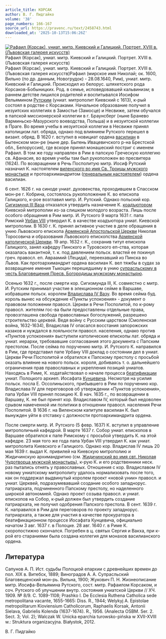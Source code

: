 ```yaml
---
article_title: КОРСАК
author: В. Г. Пидгайко
volume: '38'
page_numbers: 166-167
source_url: https://pravenc.ru/text/2458743.html
downloaded_at: '2025-10-13T15:06:26Z'
---
```


[![Рафаил (Корсак), униат. митр. Киевский и Галицкий. Портрет. XVIII в. (Львовская галерея искусств)](https://pravenc.ru/data/2019/08/11/1236500984/i200.jpg "Кликните для увеличения картинки")](https://pravenc.ru/data/2019/08/11/1236500984/i400.jpg)Рафаил (Корсак), униат. митр. Киевский и Галицкий. Портрет. XVIII в. (Львовская галерея искусств)  
Рафаил (Корсак), униат. митр. Киевский и Галицкий. Портрет. XVIII в. (Львовская галерея искусств)Рафаил (мирское имя Николай; ок. 1600, Вильно (по др. данным, Новогрудок) - 28.08.1640, Рим), униат. митр. Киевский и Галицкий. Происходил из белорус. шляхетского рода Корсаков-Бобыницких. Род. в семье, исповедовавшей кальвинизм; в раннем детстве лишился родителей и воспитывался Иосифом Вельямином [Рутским](https://pravenc.ru/text/Рутским.html) (униат. митрополит Киевский с 1613), к-рый состоял в родстве с Корсаками. Начальное образование получил в иезуитских коллегиях в Замостье (Замосце) и Несвиже, затем обучался в папской миссионерской коллегии в г. Браунсберг (ныне Бранево Варминьско-Мазурского воеводства, Польша) и в иезуитской коллегии в Праге. Во время учебы в иезуитской коллегии в Несвиже принял католицизм лат. обряда, однако под влиянием Рутского перешел в визант. обряд. В 1620 г. вступил в новициат ордена [василиан](https://pravenc.ru/text/василиан.html) в Бытенском мон-ре (ныне дер. Бытень Ивацевичского р-на Брестской обл., Белоруссия), где вскоре принял монашеский постриг с именем Рафаил. В том же году направлен в Рим в папскую Греческую коллегию св. Афанасия, во время учебы там был рукоположен во пресвитера (1624). По возвращении в Речь Посполитую митр. Иосиф Рутский назначил К. настоятелем [виленского во имя Св. Троицы мужского монастыря](<https://pravenc.ru/text/виленского во имя Св  Троицы мужского монастыря.html>) и протоархимандритом ([генеральным настоятелем](<https://pravenc.ru/text/генеральным настоятелем.html>)) ордена василиан.

6 сент. 1626 г. на синоде униат. духовенства, проходившем в Спасском мон-ре г. Кобрина, состоялось рукоположение К. во епископа Галицкого, к-рое возглавил митр. И. Рутский. Однако польский кор. [Сигизмунд III Ваза](<https://pravenc.ru/text/Сигизмунд III Ваза.html>) отказался утвердить назначение К. [коадъютором](https://pravenc.ru/text/коадъютором.html) Киевской митрополии из-за слишком молодого возраста. Лишь после особого обращения в Рим митр. И. Рутского 9 марта 1631 г. папа Римский [Урбан VIII](<https://pravenc.ru/text/Урбан VIII.html>) утвердил К. в качестве коадъютора униат. Киевской митрополии. В 1630 г. К. принял активное участие в деле обращения в унию Львовского епископа [Армянской Апостольской Церкви](<https://pravenc.ru/text/Армянская Апостольская Церковь.html>) Николая Торосовича и образования Львовского епископства [Армянской католической Церкви](<https://pravenc.ru/text/Армянской католической Церкви.html>). 19 апр. 1632 г. К., сохранив титул епископа Галицкого, занял кафедру Пинского и Туровского еп-ства, которая оказалась вакантной, т. к. под давлением польск. властей ее покинул греч. правосл. еп. Авраамий (Лецида), переехавший из Пинска во Львов. Как протоархимандрит ордена василиан К. вел тяжбы в судах за возвращение имения Тыкоцин перешедшему в унию [супрасльскому в честь Благовещения Пресв. Богородицы мужскому монастырю](<https://pravenc.ru/text/супрасльскому в честь Благовещения Пресв  Богородицы мужскому монастырю.html>).

Осенью 1632 г., после смерти кор. Сигизмунда III, К. совместно с митр. И. Рутским принимал участие в элекционном сейме в Варшаве, избравшем польск. королем [Владислава IV Вазу](<https://pravenc.ru/text/Владислава IV Вазу.html>). Во время сейма буд. король вынес на обсуждение «Пункты успокоения» - документ о правовом положении правосл. Церкви в Речи Посполитой, по к-рому правосл. жителям гос-ва были предоставлены отдельные права, провозглашена свобода православных богослужений, разрешено строительство церквей. Ведя войну с Русским царством (Смоленская война, 1632-1634), Владислав IV опасался восстания запорожских казаков и нуждался в лояльности правосл. населения, однако против «Пунктов успокоения» выступили католические епископы лат. обряда и униат. иерархи, требовавшие согласования этого документа с Папским престолом. После сейма по поручению митр. И. Рутского К. направился в Рим, где представил папе Урбану VIII доклад о состоянии дел в униат. Церкви Речи Посполитой и обратился к Папскому престолу с просьбой оказать влияние на нового польск. короля, добиваясь т. о. дальнейшего ограничения прав православных и укрепления позиций униатов. Находясь в Риме, К. ходатайствовал о начале процесса [беатификации](https://pravenc.ru/text/беатификации.html) униат. Полоцкого архиеп. Иосафата [Кунцевича](https://pravenc.ru/text/Кунцевича.html). Несмотря на усилия польск. посла Е. Оссолиньского, прибывшего в Рим по поручению кор. Владислава IV для переговоров об утверждении «Пунктов успокоения», папа Урбан VIII принял позицию К. В нач. 1635 г., по возвращении в Варшаву, К. не был принят кор. Владиславом IV, который был недоволен срывом намеченной им политики в отношении правосл. населения Речи Посполитой. В 1636 г. на Виленском капитуле василиан К. был вынужден уйти в отставку с должности протоархимандрита ордена.

После смерти митр. И. Рутского (5 февр. 1637) К. вступил в управление митрополичьей кафедрой. В марте 1637 г. Собор униат. епископов в Варшаве обратился к папе Римскому с просьбой утвердить К. на этой кафедре. 23 мая того же года папа Урбан VIII утвердил К. как униат. митрополита Киевского и Галицкого. Однако кор. Владислав IV лишь 20 мая 1639 г. выдал К. привилей на Киевскую митрополию и Жидичинскую архимандритию (см. [Жидичинский во имя свт. Николая Чудотворца мужской монастырь](<https://pravenc.ru/text/Жидичинский во имя свт  Николая Чудотворца мужской монастырь.html>)), к-рую К. и его родственники неск. раз пытались отнять у православных. Отношения с кор. Владиславом IV новому униатскому митрополиту удалось нормализовать после того, как он поддержал выдвинутый королем проект «новой унии» правосл. и униат. Церквей, подразумевавший создание особого западнорус. патриархата, подчиненного Папскому престолу, но наделенного широкой автономией. Однако проект созыва правосл. и униат. епископов на Собор, к-рый должен был утвердить создание патриархата, не получил одобрения Папского престола. В сент. 1639 г. К. направился в Рим для переговоров по проекту западнорус. патриархата, а также для участия в качестве прокуратора в беатификационном процессе Иосафата Кунцевича, официально начатом 3 авг. 1637 г. в Полоцке. 28 авг. 1640 г. в Риме К. скоропостижно скончался. Погребен в ц. святых Сергия и Вакха, при к-рой его стараниями была создана коллегия для монахов василианского ордена.

## Литература

Сапунов А. П. Ист. судьбы Полоцкой епархии с древнейших времен до пол. XIX в. Витебск, 1889; Виноградов А. А. Супрасльский Благовещенский мон-рь. Вильна, 1900; Жукович П. Н. Жизнеописание митр. Иосифа-Вельямина Рутского, сост. митр. Рафаилом Корсаком, и соч. Рутского об улучшении внутр. состояния униатской Церкви // XЧ. 1909. № 8/9. С. 1089-1108; Prashko I. De Ecclesia Ruthena Catholica sede metropolitana vacante, 1655-1665: Diss. R., 1944; Welykyj A. Epistolae metropolitarum Kioviensium Catholicorum, Raphaelis Korsak, Antonii Sielava, Gabrielis Kolenda (1637-1674). R., 1956. (Analecta OSBM. Ser. 2. Sect. 3; Vol. 2); Walczak W. Unicka eparchia turowsko-pińska w XVII-XVIII w.: Struktura organizacyjna. Białystok, 2012.

В. Г. Пидгайко
